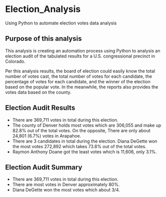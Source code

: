 # Election_Analysis
Using Python to automate election votes data analysis

## Purpose of this analysis
This analysis is creating an automation process using Python to analysis an election audit of the tabulated results for a U.S. congressional precinct in Colorado. 

Per this analysis results, the board of election could easily know the total number of votes cast, the total number of votes for each candidate, the percentage of votes for each candidate, and the winner of the election based on the popular vote. In the meanwhile, the reports also provides the votes data based on the county. 

## Election Audit Results
- There are 369,711 votes in total during this election.
- The county of Denver holds most votes which are 306,055 and make up 82.8% out of the total votes. On the opposite, There are only about 24,801 (6.7%) votes in Arapahoe.
- There are 3 candidates in total during the election. Diana DeGette won the most votes 272,892 which takes 73.8% out of the total votes.
- Raymon Anthony Doane got the least votes which is 11,606, only 3.1%.

## Election Audit Summary
- There are 369,711 votes in total during this election.
 - There are most votes in Denver approximately 80%.
 - Diana DeGette won the most votes which about 3/4.
